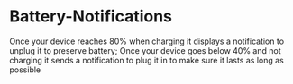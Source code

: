 # Battery-Notifications
Once your device reaches 80% when charging it displays a notification to unplug it to preserve battery; Once your device goes below 40% and not charging it sends a notification to plug it in to make sure it lasts as long as possible
